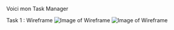 Voici mon Task Manager

Task 1 : Wireframe
![Image of Wireframe](https://prettivy.github.com/assets/img/wireframe_1.PNG)
![Image of Wireframe](https://prettivy.github.com/assets/img/wireframe_2.PNG)
